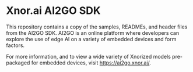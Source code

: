 # Xnor.ai AI2GO SDK

This repository contains a copy of the samples, READMEs, and header files from
the AI2GO SDK. AI2GO is an online platform where developers can explore the use
of edge AI on a variety of embedded devices and form factors.

For more information, and to view a wide variety of Xnorized models pre-packaged
for embedded devices, visit https://ai2go.xnor.ai/.
